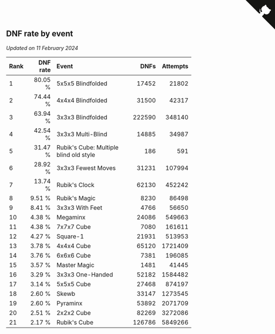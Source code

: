 ## DNF rate by event

*Updated on 11 February 2024*

| Rank | DNF rate | Event | DNFs | Attempts |
| :--- | ---: | :--- | ---: | ---: |
| 1 | 80.05 % | 5x5x5 Blindfolded | 17452 | 21802 |
| 2 | 74.44 % | 4x4x4 Blindfolded | 31500 | 42317 |
| 3 | 63.94 % | 3x3x3 Blindfolded | 222590 | 348140 |
| 4 | 42.54 % | 3x3x3 Multi-Blind | 14885 | 34987 |
| 5 | 31.47 % | Rubik's Cube: Multiple blind old style | 186 | 591 |
| 6 | 28.92 % | 3x3x3 Fewest Moves | 31231 | 107994 |
| 7 | 13.74 % | Rubik's Clock | 62130 | 452242 |
| 8 | 9.51 % | Rubik's Magic | 8230 | 86498 |
| 9 | 8.41 % | 3x3x3 With Feet | 4766 | 56650 |
| 10 | 4.38 % | Megaminx | 24086 | 549663 |
| 11 | 4.38 % | 7x7x7 Cube | 7080 | 161611 |
| 12 | 4.27 % | Square-1 | 21931 | 513953 |
| 13 | 3.78 % | 4x4x4 Cube | 65120 | 1721409 |
| 14 | 3.76 % | 6x6x6 Cube | 7381 | 196085 |
| 15 | 3.57 % | Master Magic | 1481 | 41445 |
| 16 | 3.29 % | 3x3x3 One-Handed | 52182 | 1584482 |
| 17 | 3.14 % | 5x5x5 Cube | 27468 | 874197 |
| 18 | 2.60 % | Skewb | 33147 | 1273545 |
| 19 | 2.60 % | Pyraminx | 53892 | 2071709 |
| 20 | 2.51 % | 2x2x2 Cube | 82269 | 3272086 |
| 21 | 2.17 % | Rubik's Cube | 126786 | 5849266 |


<a href="https://github.com/JustinTimeCuber/wca_statistics" class="github-corner" aria-label="View source on Github"><svg width="80" height="80" viewBox="0 0 250 250" style="fill:#151513; color:#fff; position: absolute; top: 0; border: 0; right: 0;" aria-hidden="true"><path d="M0,0 L115,115 L130,115 L142,142 L250,250 L250,0 Z"></path><path d="M128.3,109.0 C113.8,99.7 119.0,89.6 119.0,89.6 C122.0,82.7 120.5,78.6 120.5,78.6 C119.2,72.0 123.4,76.3 123.4,76.3 C127.3,80.9 125.5,87.3 125.5,87.3 C122.9,97.6 130.6,101.9 134.4,103.2" fill="currentColor" style="transform-origin: 130px 106px;" class="octo-arm"></path><path d="M115.0,115.0 C114.9,115.1 118.7,116.5 119.8,115.4 L133.7,101.6 C136.9,99.2 139.9,98.4 142.2,98.6 C133.8,88.0 127.5,74.4 143.8,58.0 C148.5,53.4 154.0,51.2 159.7,51.0 C160.3,49.4 163.2,43.6 171.4,40.1 C171.4,40.1 176.1,42.5 178.8,56.2 C183.1,58.6 187.2,61.8 190.9,65.4 C194.5,69.0 197.7,73.2 200.1,77.6 C213.8,80.2 216.3,84.9 216.3,84.9 C212.7,93.1 206.9,96.0 205.4,96.6 C205.1,102.4 203.0,107.8 198.3,112.5 C181.9,128.9 168.3,122.5 157.7,114.1 C157.9,116.9 156.7,120.9 152.7,124.9 L141.0,136.5 C139.8,137.7 141.6,141.9 141.8,141.8 Z" fill="currentColor" class="octo-body"></path></svg></a><style>.github-corner:hover .octo-arm{animation:octocat-wave 560ms ease-in-out}@keyframes octocat-wave{0%,100%{transform:rotate(0)}20%,60%{transform:rotate(-25deg)}40%,80%{transform:rotate(10deg)}}@media (max-width:500px){.github-corner:hover .octo-arm{animation:none}.github-corner .octo-arm{animation:octocat-wave 560ms ease-in-out}}</style>
